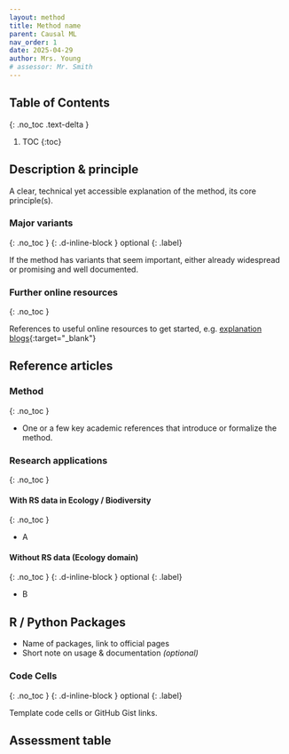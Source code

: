 ```yaml
---
layout: method
title: Method name
parent: Causal ML
nav_order: 1
date: 2025-04-29
author: Mrs. Young
# assessor: Mr. Smith
---
```


## Table of Contents
{: .no_toc .text-delta }

1. TOC
{:toc}


## Description & principle 
A clear, technical yet accessible explanation of the method, its core principle(s).


### Major variants
{: .no_toc }
{: .d-inline-block }
optional
{: .label}

If the method has variants that seem important, either already widespread or promising and well documented. 

### Further online resources
{: .no_toc }

References to useful online resources to get started, e.g. [explanation blogs](https://matheusfacure.github.io/python-causality-handbook/15-Synthetic-Control.html){:target="_blank"}

 

## Reference articles
### Method
{: .no_toc }
- One or a few key academic references that introduce or formalize the method. 

### Research applications
{: .no_toc }
#### With RS data in Ecology / Biodiversity
{: .no_toc }
- A

#### Without RS data (Ecology domain)
{: .no_toc }
{: .d-inline-block }
optional
{: .label}

- B

## R / Python Packages 
- Name of packages, link to official pages 
- Short note on usage & documentation _(optional)_

### Code Cells
{: .no_toc }
{: .d-inline-block }
optional
{: .label}

Template code cells or GitHub Gist links. 









<!-- For referencement in toc before automatic table -->
## Assessment table

